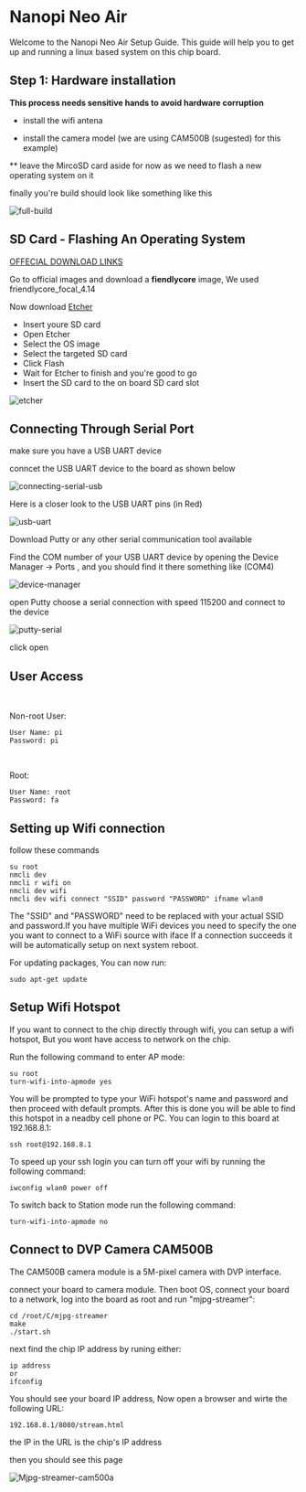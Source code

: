 # Nanopi Neo Air

Welcome to the Nanopi Neo Air Setup Guide. This guide will help you to  get up and running a linux based system on this chip board.


## Step 1: Hardware installation

**This process needs sensitive hands to avoid hardware corruption**


- install the wifi antena

- install the camera model (we are using CAM500B (sugested) for this example)

** leave the MircoSD card aside for now as we need to flash a new operating system on it

finally you're build should look like something like this


![full-build](https://user-images.githubusercontent.com/10331972/236702203-471dc6ff-6211-4675-b630-61b42aef8469.png)


## SD Card - Flashing An Operating System

<a href="https://onedrive.live.com/?authkey=%21ACFNomemEVW6hxM&id=1F5B36BBA3D56743%219622&cid=1F5B36BBA3D56743"> OFFECIAL DOWNLOAD LINKS</a>

Go to official images and download a **fiendlycore** image, We used friendlycore_focal_4.14

Now download <a href="https://www.balena.io/etcher">Etcher</a>

* Insert youre SD card
* Open Etcher
* Select the OS image
* Select the targeted SD card 
* Click Flash
* Wait for Etcher to finish and you're good to go
* Insert the SD card to the on board SD card slot


![etcher](https://user-images.githubusercontent.com/10331972/236702409-fdc33d07-e22e-4641-a3c7-b84ce0049f1d.png)


## Connecting Through Serial Port

make sure you have a USB UART device

conncet the USB UART device to the board as shown below

![connecting-serial-usb](https://user-images.githubusercontent.com/10331972/236700774-dbf503ed-1a0a-4d14-afda-692d4c8b441d.jpg)

Here is a closer look to the USB UART pins (in Red)

![usb-uart](https://user-images.githubusercontent.com/10331972/236701755-2e6b57de-7616-4713-ba9a-aec5d89b2974.jpg)


Download Putty or any other serial communication tool available

Find the COM number of your USB UART device by opening the 
Device Manager -> Ports , and you should find it there something like (COM4)

![device-manager](https://user-images.githubusercontent.com/10331972/236700647-b3a622e2-00e7-4057-b291-ea5134aa8f1d.png)

open Putty choose a serial connection with speed 115200 and connect to the device 

![putty-serial](https://user-images.githubusercontent.com/10331972/236700699-4c20aad6-0304-439d-9264-46464fd47380.png)

click open


## User Access

<br/>

Non-root User:

    User Name: pi
    Password: pi

<br/>

Root:

    User Name: root
    Password: fa


## Setting up Wifi connection

follow these commands

    su root
    nmcli dev
    nmcli r wifi on
    nmcli dev wifi
    nmcli dev wifi connect "SSID" password "PASSWORD" ifname wlan0


The "SSID" and "PASSWORD" need to be replaced with your actual SSID and password.If you have multiple WiFi devices you need to specify the one you want to connect to a WiFi source with iface
If a connection succeeds it will be automatically setup on next system reboot.


For updating packages, You can now run:

    sudo apt-get update 


## Setup Wifi Hotspot

If you want to connect to the chip directly through wifi, you can setup a wifi hotspot, But you wont have access to network on the chip.

Run the following command to enter AP mode:
    
    su root
    turn-wifi-into-apmode yes

You will be prompted to type your WiFi hotspot's name and password and then proceed with default prompts.
After this is done you will be able to find this hotspot in a neadby cell phone or PC. You can login to this board at 192.168.8.1:

    ssh root@192.168.8.1


To speed up your ssh login you can turn off your wifi by running the following command:

    iwconfig wlan0 power off

To switch back to Station mode run the following command:

    turn-wifi-into-apmode no


## Connect to DVP Camera CAM500B

The CAM500B camera module is a 5M-pixel camera with DVP interface. 

connect your board to camera module. Then boot OS, connect your board to a network, log into the board as root and run "mjpg-streamer":

    cd /root/C/mjpg-streamer
    make
    ./start.sh

next find the chip IP address by runing either:

    ip address 
    or
    ifconfig

You should see your board IP address, Now open a browser and wirte the following URL:

    192.168.8.1/8080/stream.html

the IP in the URL is the chip's IP address

then you should see this page

![Mjpg-streamer-cam500a](https://user-images.githubusercontent.com/10331972/236701186-09e7a069-0aa7-4ec6-aafe-10534611952d.png)